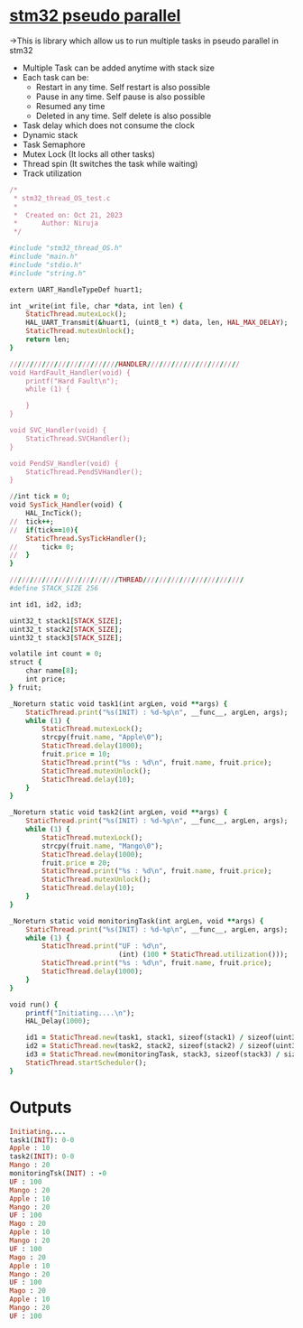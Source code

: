 # [stm32 pseudo parallel](https://nirujaghimire.super.site/stm32threados)
→This is library which allow us to run multiple tasks in pseudo parallel in stm32  
- Multiple Task can be added anytime with stack size
- Each task can be:
    - Restart in any time. Self restart is also possible
    - Pause in any time. Self pause is also possible
    - Resumed any time
    - Deleted in any time. Self delete is also possible
- Task delay which does not consume the clock
- Dynamic stack
- Task Semaphore 
- Mutex Lock (It locks all other tasks)
- Thread spin (It switches the task while waiting)
- Track utilization
```rb
/*
 * stm32_thread_OS_test.c
 *
 *  Created on: Oct 21, 2023
 *      Author: Niruja
 */

#include "stm32_thread_OS.h"
#include "main.h"
#include "stdio.h"
#include "string.h"

extern UART_HandleTypeDef huart1;

int _write(int file, char *data, int len) {
    StaticThread.mutexLock();
    HAL_UART_Transmit(&huart1, (uint8_t *) data, len, HAL_MAX_DELAY);
    StaticThread.mutexUnlock();
    return len;
}

///////////////////////////HANDLER///////////////////////
void HardFault_Handler(void) {
    printf("Hard Fault\n");
    while (1) {

    }
}

void SVC_Handler(void) {
    StaticThread.SVCHandler();
}

void PendSV_Handler(void) {
    StaticThread.PendSVHandler();
}

//int tick = 0;
void SysTick_Handler(void) {
    HAL_IncTick();
//	tick++;
//	if(tick==10){
    StaticThread.SysTickHandler();
//		tick= 0;
//	}
}

///////////////////////////THREAD/////////////////////////
#define STACK_SIZE 256

int id1, id2, id3;

uint32_t stack1[STACK_SIZE];
uint32_t stack2[STACK_SIZE];
uint32_t stack3[STACK_SIZE];

volatile int count = 0;
struct {
    char name[8];
    int price;
} fruit;

_Noreturn static void task1(int argLen, void **args) {
    StaticThread.print("%s(INIT) : %d-%p\n", __func__, argLen, args);
    while (1) {
        StaticThread.mutexLock();
        strcpy(fruit.name, "Apple\0");
        StaticThread.delay(1000);
        fruit.price = 10;
        StaticThread.print("%s : %d\n", fruit.name, fruit.price);
        StaticThread.mutexUnlock();
        StaticThread.delay(10);
    }
}

_Noreturn static void task2(int argLen, void **args) {
    StaticThread.print("%s(INIT) : %d-%p\n", __func__, argLen, args);
    while (1) {
        StaticThread.mutexLock();
        strcpy(fruit.name, "Mango\0");
        StaticThread.delay(1000);
        fruit.price = 20;
        StaticThread.print("%s : %d\n", fruit.name, fruit.price);
        StaticThread.mutexUnlock();
        StaticThread.delay(10);
    }
}

_Noreturn static void monitoringTask(int argLen, void **args) {
    StaticThread.print("%s(INIT) : %d-%p\n", __func__, argLen, args);
    while (1) {
        StaticThread.print("UF : %d\n",
                           (int) (100 * StaticThread.utilization()));
        StaticThread.print("%s : %d\n", fruit.name, fruit.price);
        StaticThread.delay(1000);
    }
}

void run() {
    printf("Initiating....\n");
    HAL_Delay(1000);

    id1 = StaticThread.new(task1, stack1, sizeof(stack1) / sizeof(uint32_t), 0, NULL);
    id2 = StaticThread.new(task2, stack2, sizeof(stack2) / sizeof(uint32_t), 0, NULL);
    id3 = StaticThread.new(monitoringTask, stack3, sizeof(stack3) / sizeof(uint32_t), 0, NULL);
    StaticThread.startScheduler();
}
```
# Outputs
```rb
Initiating....
task1(INIT): 0-0
Apple : 10
task2(INIT): 0-0
Mango : 20
monitoringTsk(INIT) : -0
UF : 100
Mango : 20
Apple : 10
Mango : 20
UF : 100
Mago : 20
Apple : 10
Mango : 20
UF : 100
Mago : 20
Apple : 10
Mango : 20
UF : 100
Mago : 20
Apple : 10
Mango : 20
UF : 100
```
